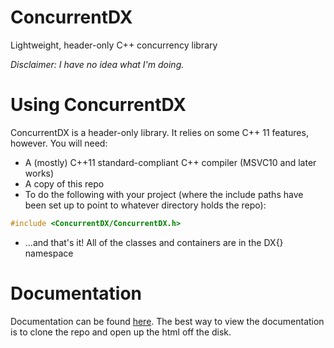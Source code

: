 ConcurrentDX
============

Lightweight, header-only C++ concurrency library

*Disclaimer: I have no idea what I'm doing.*

# Using ConcurrentDX
ConcurrentDX is a header-only library. It relies on some C++ 11 features, however. You will need:

  * A (mostly) C++11 standard-compliant C++ compiler (MSVC10 and later works)
  * A copy of this repo
  * To do the following with your project (where the include paths have been set up to point to whatever directory holds the repo):

```c++
#include <ConcurrentDX/ConcurrentDX.h>
```
  * ...and that's it! All of the classes and containers are in the DX{} namespace

# Documentation
Documentation can be found [here](/html/index.html). The best way to view the documentation is to clone the repo and open up the html off the disk.
